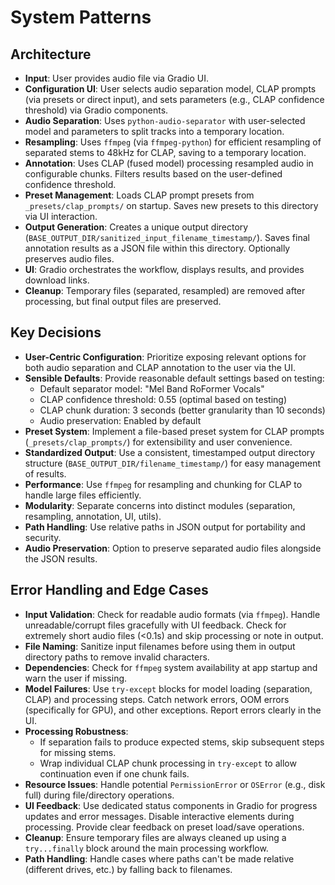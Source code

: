 # System Patterns

## Architecture
- **Input**: User provides audio file via Gradio UI.
- **Configuration UI**: User selects audio separation model, CLAP prompts (via presets or direct input), and sets parameters (e.g., CLAP confidence threshold) via Gradio components.
- **Audio Separation**: Uses `python-audio-separator` with user-selected model and parameters to split tracks into a temporary location.
- **Resampling**: Uses `ffmpeg` (via `ffmpeg-python`) for efficient resampling of separated stems to 48kHz for CLAP, saving to a temporary location.
- **Annotation**: Uses CLAP (fused model) processing resampled audio in configurable chunks. Filters results based on the user-defined confidence threshold.
- **Preset Management**: Loads CLAP prompt presets from `_presets/clap_prompts/` on startup. Saves new presets to this directory via UI interaction.
- **Output Generation**: Creates a unique output directory (`BASE_OUTPUT_DIR/sanitized_input_filename_timestamp/`). Saves final annotation results as a JSON file within this directory. Optionally preserves audio files.
- **UI**: Gradio orchestrates the workflow, displays results, and provides download links.
- **Cleanup**: Temporary files (separated, resampled) are removed after processing, but final output files are preserved.

## Key Decisions
- **User-Centric Configuration**: Prioritize exposing relevant options for both audio separation and CLAP annotation to the user via the UI.
- **Sensible Defaults**: Provide reasonable default settings based on testing:
  - Default separator model: "Mel Band RoFormer Vocals"
  - CLAP confidence threshold: 0.55 (optimal based on testing)
  - CLAP chunk duration: 3 seconds (better granularity than 10 seconds)
  - Audio preservation: Enabled by default
- **Preset System**: Implement a file-based preset system for CLAP prompts (`_presets/clap_prompts/`) for extensibility and user convenience.
- **Standardized Output**: Use a consistent, timestamped output directory structure (`BASE_OUTPUT_DIR/filename_timestamp/`) for easy management of results.
- **Performance**: Use `ffmpeg` for resampling and chunking for CLAP to handle large files efficiently.
- **Modularity**: Separate concerns into distinct modules (separation, resampling, annotation, UI, utils).
- **Path Handling**: Use relative paths in JSON output for portability and security.
- **Audio Preservation**: Option to preserve separated audio files alongside the JSON results.

## Error Handling and Edge Cases
- **Input Validation**: Check for readable audio formats (via `ffmpeg`). Handle unreadable/corrupt files gracefully with UI feedback. Check for extremely short audio files (<0.1s) and skip processing or note in output.
- **File Naming**: Sanitize input filenames before using them in output directory paths to remove invalid characters.
- **Dependencies**: Check for `ffmpeg` system availability at app startup and warn the user if missing.
- **Model Failures**: Use `try-except` blocks for model loading (separation, CLAP) and processing steps. Catch network errors, OOM errors (specifically for GPU), and other exceptions. Report errors clearly in the UI.
- **Processing Robustness**: 
  - If separation fails to produce expected stems, skip subsequent steps for missing stems.
  - Wrap individual CLAP chunk processing in `try-except` to allow continuation even if one chunk fails.
- **Resource Issues**: Handle potential `PermissionError` or `OSError` (e.g., disk full) during file/directory operations.
- **UI Feedback**: Use dedicated status components in Gradio for progress updates and error messages. Disable interactive elements during processing. Provide clear feedback on preset load/save operations.
- **Cleanup**: Ensure temporary files are always cleaned up using a `try...finally` block around the main processing workflow.
- **Path Handling**: Handle cases where paths can't be made relative (different drives, etc.) by falling back to filenames. 